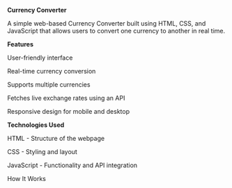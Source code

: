 **Currency Converter**

A simple web-based Currency Converter built using HTML, CSS, and JavaScript that allows users to convert one currency to another in real time.

**Features**

User-friendly interface

Real-time currency conversion

Supports multiple currencies

Fetches live exchange rates using an API

Responsive design for mobile and desktop

**Technologies Used**

HTML - Structure of the webpage

CSS - Styling and layout

JavaScript - Functionality and API integration

How It Works
